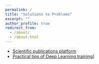```yaml
---
permalink: /
title: "Solutions to Problems"
excerpt: ""
author_profile: true
redirect_from: 
  - /about/
  - /about.html
---
```


- [Scientific publications platform](scientific_publications/)
- [Practical tips of Deep Learning training](practical_dl/)]
